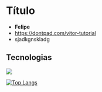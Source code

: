 # Título

* **Felipe** 
* https://dontpad.com/vitor-tutorial 
* sjadkgnskladg

## Tecnologias
[![](https://github-readme-stats.vercel.app/api?username=fezinnn)](https://github.com/anuraghazra/github-readme-stats)
 

[![Top Langs](https://github-readme-stats.vercel.app/api/top-langs/?username=fezinnn&layout=compact)](https://github.com/anuraghazra/github-readme-stats)
